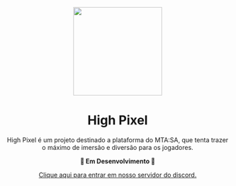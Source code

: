 <p align="center">
  <img src="https://i.postimg.cc/CLZwsvQy/image.png" width="200"  />
</p>

<h1 align="center">
   High Pixel
</h1>

<p align="center">
High Pixel é um projeto destinado a plataforma do MTA:SA, que tenta trazer o máximo de imersão e diversão para os jogadores.
</p>

<p align="center">
<strong>🚧 Em Desenvolvimento 🚧</strong>
</p>
<p align="center">
<a href="https://discord.gg/TA2sYrAz">Clique aqui para entrar em nosso servidor do discord.</a>
</p>

